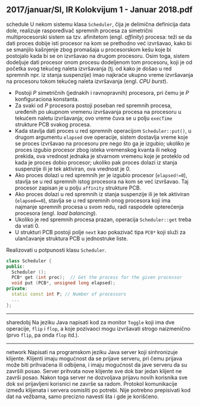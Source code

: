 2017/januar/SI, IR Kolokvijum 1 - Januar 2018.pdf
--------------------------------------------------------------------------------
schedule
U  nekom  sistemu  klasa `Scheduler`,  čija  je  delimična  definicija  data  dole,  realizuje raspoređivač spremnih procesa za simetrični multiprocesorski sistem sa tzv. afinitetom (engl. *affinity*) procesa: teži se da dati proces dobije isti procesor na kom se prethodno već izvršavao, kako bi se smanjilo kašnjenje zbog promašaja u procesorskom kešu koje bi postojalo kada bi se on izvršavao na drugom procesoru. Osim toga, sistem dodeljuje dati procesor onom procesu dodeljenom tom procesoru, koji je od početka svog tekućeg naleta izvršavanja (tj. od kako je došao u red spremnih npr. iz stanja suspenzije) imao najkraće ukupno vreme izvršavanja na procesoru tokom tekućeg naleta izvršavanja (engl. *CPU burst*).

- Postoji   *P* simetričnih  (jednakih  i  ravnopravnih)  procesora,  pri  čemu  je *P* konfiguraciona konstanta. 
- Za svaki od *P* procesora postoji poseban red spremnih procesa, uređenih po ukupnom vremenu izvršavanja procesa na procesoru u tekućem naletu izvršavanja; ovo vreme čuva se u polju `execTime` strukture PCB svakog procesa. 
- Kada stavlja dati proces u red spremnih operacijom `Scheduler::put()`, u drugom argumentu `elapsed` ove operacije, sistem dostavlja vreme koje se proces izvršavao na procesoru pre nego što ga je izgubio; ukoliko je proces izgubio procesor zbog isteka vremenskog kvanta ili nekog prekida, ova vrednost jednaka je stvarnom vremenu koje je  proteklo  od  kada  je  proces dobio  procesor;  ukoliko  pak  proces  dolazi  iz  stanja suspenzije ili je tek aktiviran, ova vrednost je 0. 
- Ako proces dolazi u red spremnih jer je izgubio procesor (`elapsed!=0`), stavlja se u red spremnih istog procesora na kom se već izvršavao. Taj procesor zapisan je u polju `affinity` strukture PCB. 
- Ako  proces  dolazi  u  red  spremnih  iz  stanja  suspenzije  ili  je  tek  aktiviran (`elapsed==0`), stavlja se u red spremnih onog procesora koji ima najmanje spremnih procesa u svom redu, radi raspodele opterećenja procesora (engl. *load balancing*). 
- Ukoliko je red spremnih procesa prazan, operacija `Scheduler::get` treba da vrati 0. 
- U strukturi PCB postoji polje `next` kao pokazivač tipa `PCB*` koji služi za ulančavanje struktura PCB u jednostruke liste. 

Realizovati u potpunosti klasu `Scheduler`. 
```cpp
class Scheduler { 
public:  
  Scheduler (); 
  PCB* get (int proc);  // Get the process for the given processor 
  void put (PCB*, unsigned long elapsed); 
private: 
  static const int P; // Number of processors 
  ... 
};
```
 
--------------------------------------------------------------------------------
sharedobj
Na jeziku Java napisati kod za monitor `Toggle` koji ima dve operacije, `flip` i `flop`, a koje pozivaoci mogu izvršavati strogo naizmenično (prvo `flip`, pa onda `flop` itd.). 
 
--------------------------------------------------------------------------------
network
Napisati  na  programskom  jeziku  Java  server  koji  sinhronizuje  klijente.  Klijenti  imaju mogućnost da se prijave serveru, pri čemu prijava može biti prihvaćena ili odbijena, i imaju mogućnost da jave serveru da su završili posao. Server prihvata nove klijente sve dok bar jedan klijent ne završi posao. Nakon toga server ne dozvoljava prijavu novih korisnika sve dok svi prijavljeni korisnici ne završe sa radom. Protokol komunikacije između klijenata i servera  osmisliti  po potrebi. Nije potrebno prepisivati kod dat na vežbama, samo precizno navesti šta i gde je korišćeno. 
